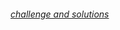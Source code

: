 ###### [challenge and solutions](https://github.com/dicegang/dicectf-2023-challenges/tree/main/crypto/provably-secure)
